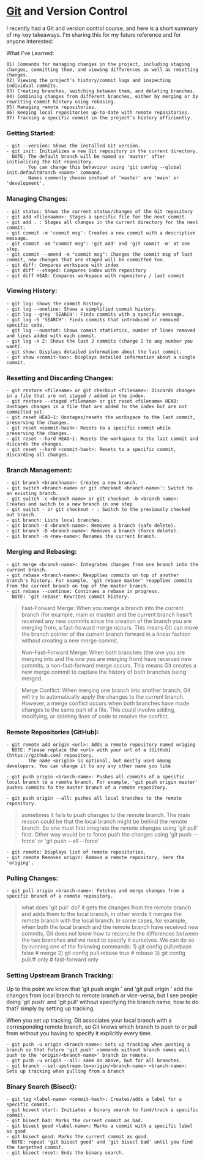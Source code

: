 # [Git](https://git-scm.com) and Version Control

I recently had a Git and version control course, and here is a short summary of my key takeaways. I'm sharing this for my future reference and for anyone interested:

What I've Learned:

    01) Commands for managing changes in the project, including staging changes, committing them, and viewing differences as well as resetting changes.
    02) Viewing the project's history/commit logs and inspecting individual commits.
    03) Creating branches, switching between them, and deleting branches.
    04) Combining changes from different branches, either by merging or by rewriting commit history using rebasing.
    05) Managing remote repositories.
    06) Keeping local repositories up-to-date with remote repositories.
    07) Tracking a specific commit in the project's history efficiently.

### Getting Started:
    - git --version: Shows the installed Git version.
    - git init: Initializes a new Git repository in the current directory.
      NOTE: The default branch will be named as 'master' after initializing the Git repository.
            You can change this behaviour using 'git config --global init.defaultBranch <name>' command.
            Names commonly chosen instead of 'master' are 'main' or 'development'.

### Managing Changes:
    - git status: Shows the current status/changes of the Git repository
    - git add <filenaame>: Stages a specific file for the next commit.
    - git add . : Stages all changes in the current directory for the next commit.
    - git commit -m 'commit msg': Creates a new commit with a descriptive message.
    - git commit -am "commit msg": 'git add' and 'git commit -m' at one step.
    - git commit --amend -m "commit msg": Changes the commit msg of last commit, new changes that are staged will be committed too.
    - git diff: Compares workspace with index
    - git diff --staged: Compares index with repository
    - git diff HEAD: Compares workspace with repository / last commit

### Viewing History:
    - git log: Shows the commit history.
    - git log --oneline: Shows a simplified commit history.
    - git log --grep 'SEARCH': Finds commits with a specific message.
    - git log -S 'SEARCH': Finds commits that introduced or removed specific code.
    - git log --numstat: Shows commit statistics, number of lines removed and lines added with each commit.
    - git log -n 2: Shows the last 2 commits (change 2 to any number you want).
    - git show: Displays detailed information about the last commit.
    - git show <commit-has>: Displays detailed information about a single commit.

### Resetting and Discarding Changes:
    - git restore <filename> or git checkout <filename>: Discards changes in a file that are not staged / added in the index.
    - git restore --staged <filename> or git reset <filename> HEAD: Unstages changes in a file that are added to the index but are not committed yet.
    - git reset HEAD~1: Unstages/resets the workspace to the last commit, preserving the changes.
    - git reset <commit-hash>: Resets to a specific commit while preserving the changes.
    - git reset --hard HEAD~1: Resets the workspace to the last commit and discards the changes.
    - git reset --hard <commit-hash>: Resets to a specific commit, discarding all changes.

### Branch Management:
    - git branch <branchname>: Creates a new branch.
    - git switch <branch-name> or git checkout <branch-name>': Switch to an existing branch.
    - git switch -c <branch-name> or git checkout -b <branch name>: Creates and switch to a new branch in one step
    - git switch - or git checkout - : Switch to the previously checked out branch.
    - git branch: Lists local branches.
    - git branch -d <branch-name>: Removes a branch (safe delete).
    - git branch -D <branch-name>: Removes a branch (force delete).
    - git branch -m <new-name>: Renames the current branch.

### Merging and Rebasing:
    - git merge <branch-name>: Integrates changes from one branch into the current branch.
    - git rebase <branch-name>: Reapplies commits on top of another branch's history. For example, 'git rebase master' reapplies commits from the current branch on top of the master branch.
    - git rebase --continue: Continues a rebase in progress.
      NOTE: 'git rebase' Rewrites commit history.

> Fast-Forward Merge: When you merge a branch into the current branch (for example, main or master) and the current branch hasn't received any new commits since the creation of the branch you are merging from, a fast-forward merge occurs. This means Git can move the branch pointer of the current branch forward in a linear fashion without creating a new merge commit.

> Non-Fast-Forward Merge: When both branches (the one you are merging into and the one you are merging from) have received new commits, a non-fast-forward merge occurs. This means Git creates a new merge commit to capture the history of both branches being merged.

> Merge Conflict: When merging one branch into another branch, Git will try to automatically apply the changes to the current branch. However, a merge conflict occurs when both branches have made changes to the same part of a file. This could involve adding, modifying, or deleting lines of code to resolve the conflict.      

### Remote Repositories (GitHub):
    - git remote add origin <url>: Adds a remote repository named origing
      NOTE: Please replace the <url> with your url of a [GitHub](https://github.com) repository.
            The name <origin> is optional, but mostly used among developers. You can change it to any any other name you like
    
    - git push origin <branch-name>: Pushes all commits of a specific local branch to a remote branch. For example, 'git push origin master' pushes commits to the master branch of a remote repository.
    
    - git push origin --all: pushes all local branches to the remote repository.
      
> sometimes it fails to push changes to the remote branch. The main reason could be that the local branch might be behind the remote branch. So one must first integrate the remote changes using 'git pull' first. Other way would be to force push the changes using 'git push <branch-name> --force' or 'git push --all --force'

    - git remote: Displays list of remote repositories.
    - git remote Removes origin: Remove a remote repository, here the 'origing'.


### Pulling Changes:
    - git pull origin <branch-name>: Fetches and merge changes from a specific branch of a remote repository.

> what does 'git pull' do? it gets the changes from the remote branch and adds them to the local branch, in other words it merges the remote branch with the local branch. In some cases, for example, when both the local branch and the remote branch have received new commits, Git does not know how to reconcile the differences between the two branches and we need to specify it ourselves. We can do so by running one of the following commands:
        1) git config pull.rebase false  # merge
        2) git config pull.rebase true   # rebase
        3) git config pull.ff only       # fast-forward only

### Setting Upstream Branch Tracking:
Up to this point we know that 'git push origin <branch-name>' and 'git pull origin <branch-name>' add the changes from local branch to remote branch or vice-versa, but I see people doing 'git push' and 'git pull' without specifying the branch name, how to do that? simply by setting up tracking.

When you set up tracking, Git associates your local branch with a corresponding remote branch, so Git knows which branch to push to or pull from without you having to specify it explicitly every time.

    - git push -u origin <branch-name>: Sets up tracking when pushing a branch so that future 'git push' commands without branch names will push to the 'origin/<branch-name>' branch in remote.
    - git push -u origin --all: same as above, but for all branches.
    - git branch --set-upstream-to=origin/<branch-name> <branch-name>: Sets up tracking when pulling from a branch

### Binary Search (Bisect):
    - git tag <label-name> <commit-hash>: Creates/adds a label for a specific commit.
    - git bisect start: Initiates a binary search to find/track a specific commit.
    - git bisect bad: Marks the current commit as bad.
    - git bisect good <label-name>: Marks a commit with a specific label as good
    - git bisect good: Marks the current commit as good.
      NOTE: repeat 'git bisect good' and 'git bisect bad' until you find the targetted commit.
    - git bisect reset: Ends the binary search.
